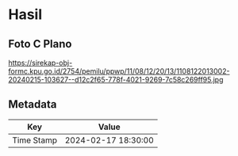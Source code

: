 # Hasil

## Foto C Plano

https://sirekap-obj-formc.kpu.go.id/2754/pemilu/ppwp/11/08/12/20/13/1108122013002-20240215-103627--d12c2f65-778f-4021-9269-7c58c269ff95.jpg


## Metadata

| Key        | Value               |
| ---------- | ------------------- |
| Time Stamp | 2024-02-17 18:30:00 |



